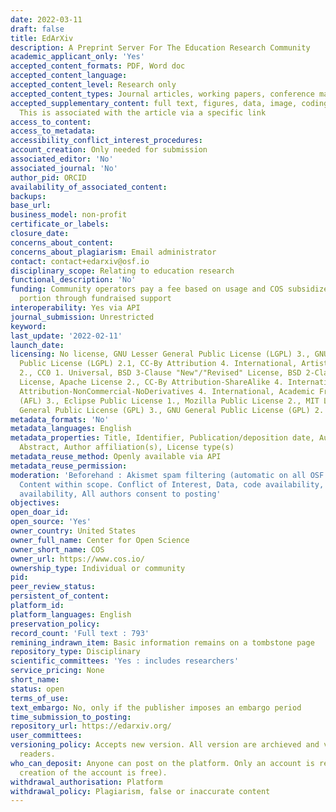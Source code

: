 ```yaml
---
date: 2022-03-11
draft: false
title: EdArXiv
description: A Preprint Server For The Education Research Community
academic_applicant_only: 'Yes'
accepted_content_formats: PDF, Word doc
accepted_content_language:
accepted_content_level: Research only
accepted_content_types: Journal articles, working papers, conference material, Preprints
accepted_supplementary_content: full text, figures, data, image, coding, analyses.
  This is associated with the article via a specific link
access_to_content:
access_to_metadata:
accessibility_conflict_interest_procedures:
account_creation: Only needed for submission
associated_editor: 'No'
associated_journal: 'No'
author_pid: ORCID
availability_of_associated_content:
backups:
base_url:
business_model: non-profit
certificate_or_labels:
closure_date:
concerns_about_content:
concerns_about_plagiarism: Email administrator
contact: contact+edarxiv@osf.io
disciplinary_scope: Relating to education research
functional_description: 'No'
funding: Community operators pay a fee based on usage and COS subsidizes the other
  portion through fundraised support
interoperability: Yes via API
journal_submission: Unrestricted
keyword:
last_update: '2022-02-11'
launch_date:
licensing: No license, GNU Lesser General Public License (LGPL) 3., GNU Lesser General
  Public License (LGPL) 2.1, CC-By Attribution 4. International, Artistic License
  2., CC0 1. Universal, BSD 3-Clause "New"/"Revised" License, BSD 2-Clause "Simplified"
  License, Apache License 2., CC-By Attribution-ShareAlike 4. International, CC-By
  Attribution-NonCommercial-NoDerivatives 4. International, Academic Free License
  (AFL) 3., Eclipse Public License 1., Mozilla Public License 2., MIT License, GNU
  General Public License (GPL) 3., GNU General Public License (GPL) 2.
metadata_formats: 'No'
metadata_languages: English
metadata_properties: Title, Identifier, Publication/deposition date, Author name(s),
  Abstract, Author affiliation(s), License type(s)
metadata_reuse_method: Openly available via API
metadata_reuse_permission:
moderation: 'Beforehand : Akismet spam filtering (automatic on all OSF content) ,
  Content within scope. Conflict of Interest, Data, code availability, Preregistration
  availability, All authors consent to posting'
objectives:
open_doar_id:
open_source: 'Yes'
owner_country: United States
owner_full_name: Center for Open Science
owner_short_name: COS
owner_url: https://www.cos.io/
ownership_type: Individual or community
pid:
peer_review_status:
persistent_of_content:
platform_id:
platform_languages: English
preservation_policy:
record_count: 'Full text : 793'
remining_indrawn_item: Basic information remains on a tombstone page
repository_type: Disciplinary
scientific_committees: 'Yes : includes researchers'
service_pricing: None
short_name:
status: open
terms_of_use:
text_embargo: No, only if the publisher imposes an embargo period
time_submission_to_posting:
repository_url: https://edarxiv.org/
user_committees:
versioning_policy: Accepts new version. All version are archieved and visible for
  readers.
who_can_deposit: Anyone can post on the platform. Only an account is required ( The
  creation of the account is free).
withdrawal_authorisation: Platform
withdrawal_policy: Plagiarism, false or inaccurate content
---
```



